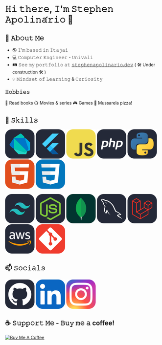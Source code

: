 # 𝙷𝚒 𝚝𝚑𝚎𝚛𝚎, 𝙸'𝚖 𝚂𝚝𝚎𝚙𝚑𝚎𝚗 𝙰𝚙𝚘𝚕𝚒𝚗𝚊́𝚛𝚒𝚘 👋

## :book: 𝙰𝚋𝚘𝚞𝚝 𝙼𝚎

- :earth_americas: 𝙸'𝚖 𝚋𝚊𝚜𝚎𝚍 𝚒𝚗 𝙸𝚝𝚊𝚓𝚊𝚒
- :computer: 𝙲𝚘𝚖𝚙𝚞𝚝𝚎𝚛 𝙴𝚗𝚐𝚒𝚗𝚎𝚎𝚛 - 𝚄𝚗𝚒𝚟𝚊𝚕𝚒
- :railway_track: 𝚂𝚎𝚎 𝚖𝚢 𝚙𝚘𝚛𝚝𝚏𝚘𝚕𝚒𝚘 𝚊𝚝 [𝚜𝚝𝚎𝚙𝚑𝚎𝚗𝚊𝚙𝚘𝚕𝚒𝚗𝚊𝚛𝚒𝚘.𝚍𝚎𝚟](https://stephenapolinario.dev/) ( :hammer_and_wrench: Under construction :hammer_and_wrench: )
- :bulb: 𝙼𝚒𝚗𝚍𝚜𝚎𝚝 𝚘𝚏 𝙻𝚎𝚊𝚛𝚗𝚒𝚗𝚐 & 𝙲𝚞𝚛𝚒𝚘𝚜𝚒𝚝𝚢

### 𝙷𝚘𝚋𝚋𝚒𝚎𝚜

:book: Read books
:tv: Movies & series
:video_game: Games
:pizza: Mussarela pizza!

## :dart: 𝚂𝚔𝚒𝚕𝚕𝚜

[![Dart Icon](https://raw.githubusercontent.com/stephenapolinario/stephenapolinario/main/assets/icons/dart.svg)](https://dart.dev/) [![Flutter Icon](https://raw.githubusercontent.com/stephenapolinario/stephenapolinario/main/assets/icons/flutter.svg)](https://flutter.dev/) [![JavaScript Icon](https://raw.githubusercontent.com/stephenapolinario/stephenapolinario/main/assets/icons/js.svg)](https://developer.mozilla.org/en-US/docs/Web/JavaScript) [![PHP Icon](https://raw.githubusercontent.com/stephenapolinario/stephenapolinario/main/assets/icons/php.svg)](https://www.php.net/) [![Python Icon](https://raw.githubusercontent.com/stephenapolinario/stephenapolinario/main/assets/icons/py.svg)](https://www.python.org/) [![HTML Icon](https://raw.githubusercontent.com/stephenapolinario/stephenapolinario/main/assets/icons/html5.svg)](https://developer.mozilla.org/en-US/docs/Web/HTML) [![CSS Icon](https://raw.githubusercontent.com/stephenapolinario/stephenapolinario/main/assets/icons/css3.svg)](https://developer.mozilla.org/en-US/docs/Web/CSS)

<!--- New line -->
<!--- New line -->

[![Tailwind CSS Icon](https://raw.githubusercontent.com/stephenapolinario/stephenapolinario/main/assets/icons/tailwind.svg)](https://tailwindcss.com/) [![Node.js Icon](https://raw.githubusercontent.com/stephenapolinario/stephenapolinario/main/assets/icons/nodejs.svg)](https://nodejs.org/) [![MongoDB Icon](https://raw.githubusercontent.com/stephenapolinario/stephenapolinario/main/assets/icons/mongodb.svg)](https://www.mongodb.com/) [![MySQL Icon](https://raw.githubusercontent.com/stephenapolinario/stephenapolinario/main/assets/icons/mysql.svg)](https://www.mysql.com/) [![Laravel Icon](https://raw.githubusercontent.com/stephenapolinario/stephenapolinario/main/assets/icons/laravel.svg)](https://laravel.com/) [![AWS Icon](https://raw.githubusercontent.com/stephenapolinario/stephenapolinario/main/assets/icons/aws.svg)](https://aws.amazon.com/) [![Git Icon](https://raw.githubusercontent.com/stephenapolinario/stephenapolinario/main/assets/icons/git.svg)](https://git-scm.com/)

## :mailbox: 𝚂𝚘𝚌𝚒𝚊𝚕𝚜

[![Github Icon](https://raw.githubusercontent.com/stephenapolinario/stephenapolinario/main/assets/icons/github.svg)](https://www.github.com/stephenapolinario) [![Linkedin Icon](https://raw.githubusercontent.com/stephenapolinario/stephenapolinario/main/assets/icons/linkedin.svg)](https://www.linkedin.com/in/stephenapolinario/) [![Instagram Icon](https://raw.githubusercontent.com/stephenapolinario/stephenapolinario/main/assets/icons/instagram.svg)](https://www.instagram.com/stephenmiichael)

## :coffee: 𝚂𝚞𝚙𝚙𝚘𝚛𝚝 𝙼𝚎 - 𝙱𝚞𝚢 𝚖𝚎 𝚊 coffee!

<a href="https://www.buymeacoffee.com/stephenapolinario" target="_blank" rel="noopener noreferrer">
	<img src="https://cdn.buymeacoffee.com/buttons/v2/default-yellow.png" width="150" alt="Buy Me A Coffee">
</a>
